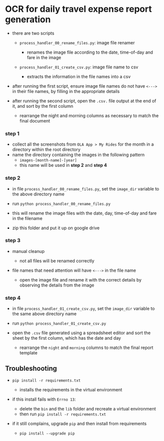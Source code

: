 # OCR for daily travel expense report generation 

- there are two scripts 
    - `process_handler_00_rename_files.py`: image file renamer
        - renames the image file according to the date, time-of-day and fare in the image


    - `process_handler_01_create_csv.py`: image file name to csv 
        - extracts the information in the file names into a csv 

- after running the first script, ensure image file names do not have `<--->` in their file names, by filling in the appropriate details
- after running the second script, open the `.csv.` file output at the end of it, and sort by the first column
    - rearrange the night and morning columns as necessary to match the final document

### step 1

- collect all the screenshots from `OLA App > My Rides` for the month in a directory within the root directory 
- name the directory containing the images in the following pattern 
    - `images-[month-name]-[year]`
    - this name will be used in **step 2** and **step 4**


### step 2

- in file `process_handler_00_rename_files.py`, set the `image_dir` variable to the above directory name 

- run `python process_handler_00_rename_files.py`

- this will rename the image files with the date, day, time-of-day and fare in the filename

- zip this folder and put it up on google drive 

### step 3 

- manual cleanup
    - not all files will be renamed correctly

- file names that need attention will have `<--->` in the file name 
    - open the image file and rename it with the correct details by observing the details from the image

### step 4

- in file `process_handler_01_create_csv.py`, set the `image_dir` variable to the same above directory name 

- run `python process_handler_01_create_csv.py`

- open the `.csv` file generated using a spreadsheet editor and sort the sheet by the first column, which has the date and day 
    - rearrange the `night` and `morning` columns to match the final report template 

## Troubleshooting

- `pip install -r requirements.txt`
    - installs the requirements in the virtual environment

- if this install fails with `Errno 13`:
    - delete the `bin` and the `lib` folder and recreate a virtual environment 
    - then run `pip install -r requirements.txt`

- if it still complains, upgrade `pip` and then install from requirements
    - `pip install --upgrade pip`